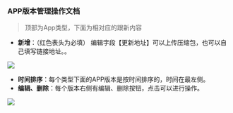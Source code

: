﻿<link href="/css/erp_docs.css?v=@ViewBag.Version" rel="stylesheet" />

### APP版本管理操作文档
>顶部为App类型，下面为相对应的跟新内容

- **新增**：（红色表头为必填） 编辑字段【更新地址】可以上传压缩包，也可以自己填写链接地址。。
<img src="/docs/sys/images/sys009.jpg" />

- **时间排序**：每个类型下面的APP版本是按时间排序的，时间在最左侧。
- **编辑、删除**：每个版本右侧有编辑、删除按钮，点击可以进行操作。
<img src="/docs/sys/images/sys010.jpg" /> 
